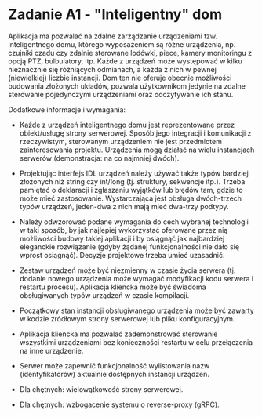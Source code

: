 # Zadanie A1 - "Inteligentny" dom
Aplikacja ma pozwalać na zdalne zarządzanie urządzeniami tzw. inteligentnego domu, którego wyposażeniem są różne urządzenia, np. czujniki czadu czy zdalnie sterowane lodówki, piece, kamery monitoringu z opcją PTZ, bulbulatory, itp. Każde z urządzeń może występować w kilku nieznacznie się różniących odmianach, a każda z nich w pewnej (niewielkiej) liczbie instancji. Dom ten nie oferuje obecnie możliwości budowania złożonych układów, pozwala użytkownikom jedynie na zdalne sterowanie pojedynczymi urządzeniami oraz odczytywanie ich stanu.

Dodatkowe informacje i wymagania:

- Każde z urządzeń inteligentnego domu jest reprezentowane przez obiekt/usługę strony serwerowej. Sposób jego integracji i komunikacji z rzeczywistym, sterowanym urządzeniem nie jest przedmiotem zainteresowania projektu. Urządzenia mogą działać na wielu instancjach serwerów (demonstracja: na co najmniej dwóch).

- Projektując interfejs IDL urządzeń należy używać także typów bardziej złożonych niż string czy int/long (tj. struktury, sekwencje itp.). Trzeba pamiętać o deklaracji i zgłaszaniu wyjątków lub błędów tam, gdzie to może mieć zastosowanie.
Wystarczająca jest obsługa dwóch-trzech typów urządzeń, jeden-dwa z nich mają mieć dwa-trzy podtypy. 

- Należy odwzorować podane wymagania do cech wybranej technologii w taki sposób, by jak najlepiej wykorzystać oferowane przez nią możliwości budowy takiej aplikacji i by osiągnąć jak najbardziej eleganckie rozwiązanie (gdyby żądanej funkcjonalności nie dało się wprost osiągnąć). Decyzje projektowe trzeba umieć uzasadnić.

- Zestaw urządzeń może być niezmienny w czasie życia serwera (tj. dodanie nowego urządzenia może wymagać modyfikacji kodu serwera i restartu procesu). Aplikacja kliencka może być świadoma obsługiwanych typów urządzeń w czasie kompilacji.

- Początkowy stan instancji obsługiwanego urządzenia może być zawarty w kodzie źródłowym strony serwerowej lub pliku konfiguracyjnym.

- Aplikacja kliencka ma pozwalać zademonstrować sterowanie wszystkimi urządzeniami bez konieczności restartu w celu przełączenia na inne urządzenie.

- Serwer może zapewnić funkcjonalność wylistowania nazw (identyfikatorów) aktualnie dostępnych instancji urządzeń.

- Dla chętnych: wielowątkowość strony serwerowej.

- Dla chętnych: wzbogacenie systemu o reverse-proxy (gRPC).

